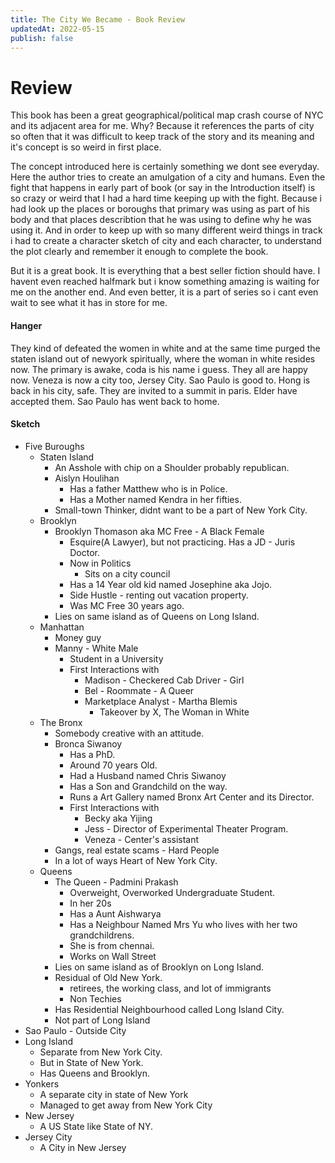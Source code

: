 ```yaml
---
title: The City We Became - Book Review
updatedAt: 2022-05-15
publish: false
---
```


# Review

This book has been a great geographical/political map crash course of NYC and its adjacent area for me. Why? Because it references the parts of city so often that it was difficult to keep track of the story and its meaning and it's concept is so weird in first place.

The concept introduced here is certainly something we dont see everyday. Here the author tries to create an amulgation of a city and humans. Even the fight that happens in early part of book (or say in the Introduction itself) is so crazy or weird that I had a hard time keeping up with the fight. Because i had look up the places or boroughs that primary was using as part of his body and that places describtion that he was using to define why he was using it. And in order to keep up with so many different weird things in track i had to create a character sketch of city and each character, to understand the plot clearly and remember it enough to complete the book.

But it is a great book. It is everything that a best seller fiction should have. I havent even reached halfmark but i know something amazing is waiting for me on the another end. And even better, it is a part of series so i cant even wait to see what it has in store for me.

#### Hanger

They kind of defeated the women in white and at the same time purged the staten island out of newyork spiritually, where the woman in white resides now. The primary is awake, coda is his name i guess. They all are happy now. Veneza is now a city too, Jersey City. Sao Paulo is good to. Hong is back in his city, safe. They are invited to a summit in paris. Elder have accepted them. Sao Paulo has went back to home.

#### Sketch

*   Five Buroughs
    *   Staten Island
        *   An Asshole with chip on a Shoulder probably republican.
        *   Aislyn Houlihan
            *   Has a father Matthew who is in Police.
            *   Has a Mother named Kendra in her fifties.
        *   Small-town Thinker, didnt want to be a part of New York City.
    *   Brooklyn
        *   Brooklyn Thomason aka MC Free - A Black Female
            *   Esquire(A Lawyer), but not practicing. Has a JD - Juris Doctor.
            *   Now in Politics
                *   Sits on a city council
            *   Has a 14 Year old kid named Josephine aka Jojo.
            *   Side Hustle - renting out vacation property.
            *   Was MC Free 30 years ago.
        *   Lies on same island as of Queens on Long Island.
    *   Manhattan
        *   Money guy
        *   Manny - White Male
            *   Student in a University
            *   First Interactions with
                *   Madison - Checkered Cab Driver - Girl
                *   Bel - Roommate - A Queer
                *   Marketplace Analyst - Martha Blemis
                    *   Takeover by X, The Woman in White
    *   The Bronx
        *   Somebody creative with an attitude.
        *   Bronca Siwanoy
            *   Has a PhD.
            *   Around 70 years Old.
            *   Had a Husband named Chris Siwanoy
            *   Has a Son and Grandchild on the way.
            *   Runs a Art Gallery named Bronx Art Center and its Director.
            *   First Interactions with
                *   Becky aka Yijing
                *   Jess - Director of Experimental Theater Program.
                *   Veneza - Center's assistant
        *   Gangs, real estate scams - Hard People
        *   In a lot of ways Heart of New York City.
    *   Queens
        *   The Queen - Padmini Prakash
            *   Overweight, Overworked Undergraduate Student.
            *   In her 20s
            *   Has a Aunt Aishwarya
            *   Has a Neighbour Named Mrs Yu who lives with her two grandchildrens.
            *   She is from chennai.
            *   Works on Wall Street
        *   Lies on same island as of Brooklyn on Long Island.
        *   Residual of Old New York.
            *   retirees, the working class, and lot of immigrants
            *   Non Techies
        *   Has Residential Neighbourhood called Long Island City.
        *   Not part of Long Island
*   Sao Paulo - Outside City
*   Long Island
    *   Separate from New York City.
    *   But in State of New York.
    *   Has Queens and Brooklyn.
*   Yonkers
    *   A separate city in state of New York
    *   Managed to get away from New York City
*   New Jersey
    *   A US State like State of NY.
*   Jersey City
    *   A City in New Jersey
